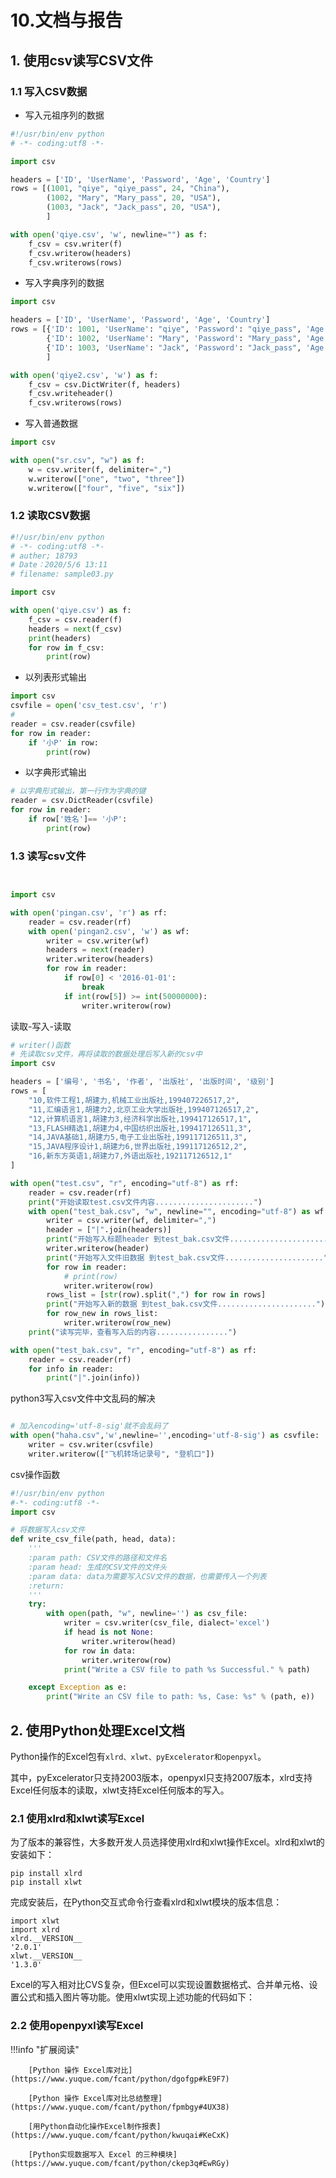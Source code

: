 # 10.文档与报告

## 1. 使用csv读写CSV文件

### 1.1 写入CSV数据

- 写入元祖序列的数据

```python
#!/usr/bin/env python
# -*- coding:utf8 -*-

import csv

headers = ['ID', 'UserName', 'Password', 'Age', 'Country']
rows = [(1001, "qiye", "qiye_pass", 24, "China"),
        (1002, "Mary", "Mary_pass", 20, "USA"),
        (1003, "Jack", "Jack_pass", 20, "USA"),
        ]

with open('qiye.csv', 'w', newline="") as f:
    f_csv = csv.writer(f)
    f_csv.writerow(headers)
    f_csv.writerows(rows)
```



- 写入字典序列的数据

```python
import csv

headers = ['ID', 'UserName', 'Password', 'Age', 'Country']
rows = [{'ID': 1001, 'UserName': "qiye", 'Password': "qiye_pass", 'Age': 24, 'Country': " China"},
        {'ID': 1002, 'UserName': "Mary", 'Password': "Mary_pass", 'Age': 20, 'Country': "USA"},
        {'ID': 1003, 'UserName': "Jack", 'Password': "Jack_pass", 'Age': 20, 'Country': "USA"},
        ]

with open('qiye2.csv', 'w') as f:
    f_csv = csv.DictWriter(f, headers)
    f_csv.writeheader()
    f_csv.writerows(rows)
```


- 写入普通数据

```python
import csv

with open("sr.csv", "w") as f:
    w = csv.writer(f, delimiter=",")
    w.writerow(["one", "two", "three"])
    w.writerow(["four", "five", "six"])
```






### 1.2 读取CSV数据


```python
#!/usr/bin/env python
# -*- coding:utf8 -*-
# auther; 18793
# Date：2020/5/6 13:11
# filename: sample03.py

import csv

with open('qiye.csv') as f:
    f_csv = csv.reader(f)
    headers = next(f_csv)
    print(headers)
    for row in f_csv:
        print(row)
```


- 以列表形式输出

```python
import csv
csvfile = open('csv_test.csv', 'r')
# 
reader = csv.reader(csvfile)
for row in reader:
    if '小P' in row:
        print(row)
```


- 以字典形式输出

```python
# 以字典形式输出，第一行作为字典的键
reader = csv.DictReader(csvfile)
for row in reader:
    if row['姓名']== '小P':
        print(row)
```



### 1.3 读写csv文件

```python


import csv

with open('pingan.csv', 'r') as rf:
    reader = csv.reader(rf)
    with open('pingan2.csv', 'w') as wf:
        writer = csv.writer(wf)
        headers = next(reader)
        writer.writerow(headers)
        for row in reader:
            if row[0] < '2016-01-01':
                break
            if int(row[5]) >= int(50000000):
                writer.writerow(row)
```


读取-写入-读取

```python
# writer()函数
# 先读取csv文件，再将读取的数据处理后写入新的csv中
import csv

headers = ['编号', '书名', '作者', '出版社', '出版时间', '级别']
rows = [
    "10,软件工程1,胡建力,机械工业出版社,199407226517,2",
    "11,汇编语言1,胡建力2,北京工业大学出版社,199407126517,2",
    "12,计算机语言1,胡建力3,经济科学出版社,199417126517,1",
    "13,FLASH精选1,胡建力4,中国纺织出版社,199417126511,3",
    "14,JAVA基础1,胡建力5,电子工业出版社,199117126511,3",
    "15,JAVA程序设计1,胡建力6,世界出版社,199117126512,2",
    "16,新东方英语1,胡建力7,外语出版社,192117126512,1"
]

with open("test.csv", "r", encoding="utf-8") as rf:
    reader = csv.reader(rf)
    print("开始读取test.csv文件内容......................")
    with open("test_bak.csv", "w", newline="", encoding="utf-8") as wf:
        writer = csv.writer(wf, delimiter=",")
        header = ["|".join(headers)]
        print("开始写入标题header 到test_bak.csv文件......................")
        writer.writerow(header)
        print("开始写入文件旧数据 到test_bak.csv文件......................")
        for row in reader:
            # print(row)
            writer.writerow(row)
        rows_list = [str(row).split(",") for row in rows]
        print("开始写入新的数据 到test_bak.csv文件......................")
        for row_new in rows_list:
            writer.writerow(row_new)
    print("读写完毕，查看写入后的内容................")

with open("test_bak.csv", "r", encoding="utf-8") as rf:
    reader = csv.reader(rf)
    for info in reader:
        print("|".join(info))
```



python3写入csv文件中文乱码的解决

```python

# 加入encoding='utf-8-sig'就不会乱码了
with open("haha.csv",'w',newline='',encoding='utf-8-sig') as csvfile:
    writer = csv.writer(csvfile)
    writer.writerow(["飞机转场记录号", "登机口"])

```


csv操作函数

```python
#!/usr/bin/env python
#-*- coding:utf8 -*-
import csv

# 将数据写入csv文件
def write_csv_file(path, head, data):
    '''
    :param path: CSV文件的路径和文件名
    :param head: 生成的CSV文件的文件头
    :param data: data为需要写入CSV文件的数据，也需要传入一个列表
    :return:
    '''
    try:
        with open(path, "w", newline='') as csv_file:
            writer = csv.writer(csv_file, dialect='excel')
            if head is not None:
                writer.writerow(head)
            for row in data:
                writer.writerow(row)
            print("Write a CSV file to path %s Successful." % path)

    except Exception as e:
        print("Write an CSV file to path: %s, Case: %s" % (path, e))
```

## 2. 使用Python处理Excel文档


Python操作的Excel包有`xlrd、xlwt、pyExcelerator和openpyxl`。

其中，pyExcelerator只支持2003版本，openpyxl只支持2007版本，xlrd支持Excel任何版本的读取，xlwt支持Excel任何版本的写入。



### 2.1 使用xlrd和xlwt读写Excel

为了版本的兼容性，大多数开发人员选择使用xlrd和xlwt操作Excel。xlrd和xlwt的安装如下：

```shell
pip install xlrd
pip install xlwt
```


完成安装后，在Python交互式命令行查看xlrd和xlwt模块的版本信息：

```shell
import xlwt
import xlrd
xlrd.__VERSION__
'2.0.1'
xlwt.__VERSION__
'1.3.0'
```

Excel的写入相对比CVS复杂，但Excel可以实现设置数据格式、合并单元格、设置公式和插入图片等功能。使用xlwt实现上述功能的代码如下：








### 2.2 使用openpyxl读写Excel





!!!info "扩展阅读"


        [Python 操作 Excel库对比](https://www.yuque.com/fcant/python/dgofgp#kE9F7)
        
        [Python 操作 Excel库对比总结整理](https://www.yuque.com/fcant/python/fpmbgy#4UX38)
        
        [用Python自动化操作Excel制作报表](https://www.yuque.com/fcant/python/kwuqai#KeCxK)
        
        [Python实现数据写入 Excel 的三种模块](https://www.yuque.com/fcant/python/ckep3q#EwRGy)

